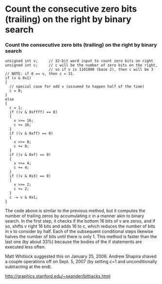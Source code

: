 # Count the consecutive zero bits (trailing) on the right by binary search

### Count the consecutive zero bits (trailing) on the right by binary search



```
unsigned int v;     // 32-bit word input to count zero bits on right
unsigned int c;     // c will be the number of zero bits on the right,
                    // so if v is 1101000 (base 2), then c will be 3
// NOTE: if 0 == v, then c = 31.
if (v & 0x1) 
{
  // special case for odd v (assumed to happen half of the time)
  c = 0;
}
else
{
  c = 1;
  if ((v & 0xffff) == 0) 
  {  
    v >>= 16;  
    c += 16;
  }
  if ((v & 0xff) == 0) 
  {  
    v >>= 8;  
    c += 8;
  }
  if ((v & 0xf) == 0) 
  {  
    v >>= 4;
    c += 4;
  }
  if ((v & 0x3) == 0) 
  {  
    v >>= 2;
    c += 2;
  }
  c -= v & 0x1;
}	
```

The code above is similar to the previous method, but it computes the number of trailing zeros by accumulating c in a manner akin to binary search. In the first step, it checks if the bottom 16 bits of v are zeros,  and if so, shifts v right 16 bits and adds 16 to c, which reduces the  number of bits in v to consider by half.  Each of the subsequent  conditional steps likewise halves the number of bits until there is only 1. This method is faster than the last one (by about 33%) because the bodies  of the if statements are executed less often.

Matt Whitlock suggested this on January 25, 2006.  Andrew Shapira shaved a couple operations off on Sept. 5, 2007 (by setting c=1 and unconditionally subtracting at the end).

http://graphics.stanford.edu/~seander/bithacks.html